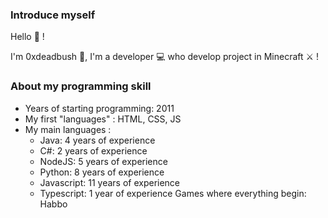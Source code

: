 ### Introduce myself
Hello 👋 !

I'm 0xdeadbush 🍂, I'm a developer 💻 who develop project in Minecraft ⚔️ !

### About my programming skill
- Years of starting programming: 2011
- My first "languages" : HTML, CSS, JS
- My main languages :
  - Java: 4 years of experience
  - C#: 2 years of experience
  - NodeJS: 5 years of experience
  - Python: 8 years of experience
  - Javascript: 11 years of experience
  - Typescript: 1 year of experience
Games where everything begin: Habbo
 

